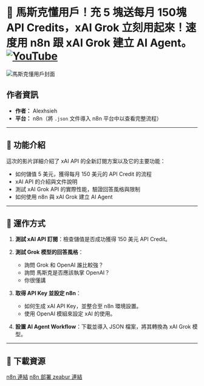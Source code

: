 # 💸 馬斯克懂用戶！充 5 塊送每月 150塊 API Credits，xAI Grok 立刻用起來！速度用 n8n 跟 xAI Grok 建立 AI Agent。[![YouTube](https://img.shields.io/badge/Watch%20on-YouTube-red?logo=youtube)](https://youtu.be/Z1uqqLNAB4U)

![馬斯克懂用戶封面](https://github.com/qwedsazxc78/ai-automation-n8n/blob/main/n8n/5-xAI-ai-agent/cover.png?raw=true)

## 作者資訊

* **作者：** Alexhsieh
* **平台：** n8n（將 `.json` 文件導入 n8n 平台中以查看完整流程）

---

## 📌 功能介紹

這次的影片詳細介紹了 xAI API 的全新訂閱方案以及它的主要功能：

* 如何儲值 5 美元，獲得每月 150 美元的 API Credit 的流程
* xAI API 的介紹與文件說明
* 測試 xAI Grok API 的實際性能，驗證回答風格與限制
* 如何使用 n8n 與 xAI Grok 建立 AI Agent

---

## 🔧 運作方式

1. **測試 xAI API 訂閱**：檢查儲值是否成功獲得 150 美元 API Credit。

2. **測試 Grok 模型的回答風格**：
   - 詢問 Grok 和 OpenAI 誰比較強？
   - 詢問 馬斯克是否應該執掌 OpenAI？
   - 你很懂講

3. **取得 API Key 並設定 n8n**：
   - 如何生成 xAI API Key，並整合至 n8n 環境設置。
   - 使用 OpenAI 模組來設定 xAI 的使用。

4. **設置 AI Agent Workflow**：下載並導入 JSON 檔案，將其轉換為 xAI Grok 模型。

---

## 🚀 下載資源

[n8n 連結](https://n8n.io/)
[n8n 部署 zeabur 連結](https://zeabur.com/referral?referralCode=qwedsazxc78)

